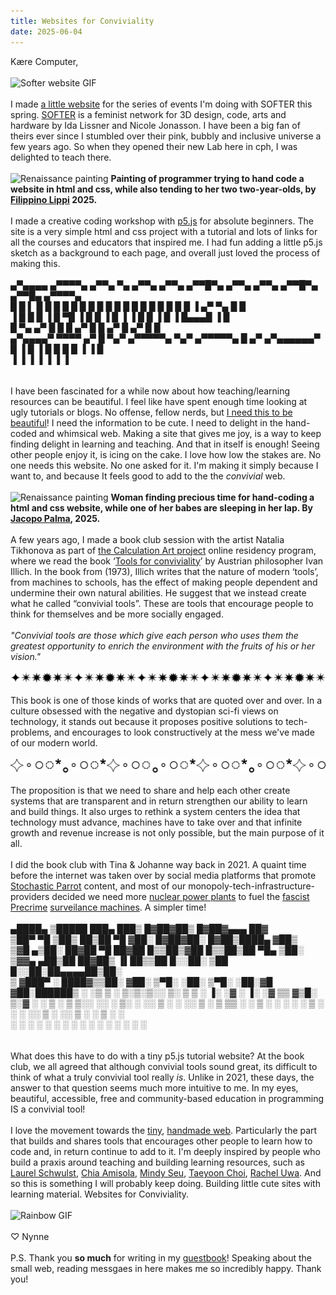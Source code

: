 ```yaml
---
title: Websites for Conviviality
date: 2025-06-04
---
```


Kære Computer,
\
\
![Softer website GIF](/posts/softer-cc-site.gif)
\
\
I made [a little website](https://nynnechristoffersen.com/courses/softer-cc/index-cc.html) for the series of events I'm doing with SOFTER this spring. [SOFTER](https://www.softer.global/) is a feminist network for 3D design, code, arts and hardware by Ida Lissner and Nicole Jonasson. I have been a big fan of theirs ever since I stumbled over their pink, bubbly and inclusive universe a few years ago. So when they opened their new Lab here in cph, I was delighted to teach there.
\
\
![Renaissance painting](/posts/lippi-painting-color.png)
**Painting of programmer trying to hand code a website in html and css, while also tending to her two two-year-olds, by [Filippino Lippi](https://recherche.smb.museum/detail/866844/die-muse-erato) 2025.**
\
\
I made a creative coding workshop with [p5.js](https://p5js.org/) for absolute beginners. The site is a very simple html and css project with a tutorial and lots of links for all the courses and educators that inspired me. I had fun adding a little p5.js sketch as a background to each page, and overall just loved the process of making this. 
\
\
 ▄▀▄▄▄▄   ▄▀▀▀▀▄   ▄▀▀▄ ▀▄  ▄▀▀▄ ▄▀▀▄  ▄▀▀█▀▄   ▄▀▀▄ ▄▀▀▄  ▄▀▀█▀▄    ▄▀▀█▄   ▄▀▀▀▀▄     
█ █    ▌ █      █ █  █ █ █ █   █    █ █   █  █ █   █    █ █   █  █  ▐ ▄▀ ▀▄ █    █      
▐ █      █      █ ▐  █  ▀█ ▐  █    █  ▐   █  ▐ ▐  █    █  ▐   █  ▐    █▄▄▄█ ▐    █      
  █      ▀▄    ▄▀   █   █     █   ▄▀      █       █   ▄▀      █      ▄▀   █     █       
 ▄▀▄▄▄▄▀   ▀▀▀▀   ▄▀   █       ▀▄▀     ▄▀▀▀▀▀▄     ▀▄▀     ▄▀▀▀▀▀▄  █   ▄▀    ▄▀▄▄▄▄▄▄▀ 
█     ▐           █    ▐              █       █           █       █ ▐   ▐     █         
▐                 ▐                   ▐       ▐           ▐       ▐           ▐         
\
\
I have been fascinated for a while now about how teaching/learning resources can be beautiful. I feel like have spent enough time looking at ugly tutorials or blogs. No offense, fellow nerds, but [I need this to be beautiful](https://www.are.na/nynne-christoffersen/i-need-this-to-be-beautiful)! I need the information to be cute. I need to delight in the hand-coded and whimsical web. Making a site that gives me joy, is a way to keep finding delight in learning and teaching. And that in itself is enough! Seeing other people enjoy it, is icing on the cake. I love how low the stakes are. No one needs this website. No one asked for it. I'm making it simply because I want to, and because It feels good to add to the the *convivial* web.
\
\
![Renaissance painting](/posts/palma-painting-color1.png)
**Woman finding precious time for hand-coding a html and css website, while one of her babes are sleeping in her lap. By [Jacopo Palma](https://recherche.smb.museum/detail/868939/maria-mit-dem-kind), 2025.**
\
\
A few years ago, I made a book club session with the artist Natalia Tikhonova as part of [the Calculation Art project](https://www.instagram.com/calculationart/) online residency program, where we read the book ‘[Tools for conviviality](https://archive.org/details/illich-conviviality)’ by Austrian philosopher Ivan Illich. In the book from (1973), Illich writes that the nature of modern ‘tools’, from machines to schools, has the effect of making people dependent and undermine their own natural abilities. He suggest that we instead create what he called “convivial tools”. These are tools that encourage people to think for themselves and be more socially engaged. 
\
\
*"Convivial tools are those which give each person who uses them the greatest opportunity to enrich the environment with the fruits of his or her vision."*
\
\
![ascii divider](/asciidividers/asciidividers-02.png)
\
\
This book is one of those kinds of works that are quoted over and over. In a culture obsessed with the negative and dystopian sci-fi views on technology, it stands out because it proposes positive solutions to tech-problems, and encourages to look constructively at the mess we've made of our modern world. 
\
\
![ascii divider](/asciidividers/asciidividers-05.png)
\
\
The proposition is that we need to share and help each other create systems that are transparent and in return strengthen our ability to learn and build things. It also urges to rethink a system centers the idea that technology must advance, machines have to take over and that infinite growth and revenue increase is not only possible, but the main purpose of it all. 
\
\
I did the book club with Tina & Johanne way back in 2021. A quaint time before the internet was taken over by social media platforms that promote [Stochastic Parrot](https://en.wikipedia.org/wiki/Stochastic_parrot) content, and most of our monopoly-tech-infrastructure-providers decided we need more [nuclear power plants](https://www.bbc.com/news/articles/c748gn94k95o) to fuel the [fascist](https://www.theguardian.com/us-news/ng-interactive/2025/apr/13/end-times-fascism-far-right-trump-musk) [Precrime](https://en.wikipedia.org/wiki/The_Minority_Report#Synopsis) [surveilance machines](https://economictimes.indiatimes.com/news/international/us/palantir-to-create-vast-federal-data-platform-tying-together-millions-of-americans-private-records-stock-jumps/articleshow/121521062.cms?from=mdr). A simpler time! 
\
\
 ▄████▄  ▒█████  ███▄    ███▒   █▓██▓██▒   █▓██▓▄▄▄      ██▓    
▒██▀ ▀█ ▒██▒  ██▒██ ▀█   ▓██░   █▓██▓██░   █▓██▒████▄   ▓██▒    
▒▓█    ▄▒██░  ██▓██  ▀█ ██▓██  █▒▒██▒▓██  █▒▒██▒██  ▀█▄ ▒██░    
▒▓▓▄ ▄██▒██   ██▓██▒  ▐▌██▒▒██ █░░██░ ▒██ █░░██░██▄▄▄▄██▒██░    
▒ ▓███▀ ░ ████▓▒▒██░   ▓██░ ▒▀█░ ░██░  ▒▀█░ ░██░▓█   ▓██░██████▒
░ ░▒ ▒  ░ ▒░▒░▒░░ ▒░   ▒ ▒  ░ ▐░ ░▓    ░ ▐░ ░▓  ▒▒   ▓▒█░ ▒░▓  ░
  ░  ▒    ░ ▒ ▒░░ ░░   ░ ▒░ ░ ░░  ▒ ░  ░ ░░  ▒ ░ ▒   ▒▒ ░ ░ ▒  ░
░       ░ ░ ░ ▒    ░   ░ ░    ░░  ▒ ░    ░░  ▒ ░ ░   ▒    ░ ░   
░ ░         ░ ░          ░     ░  ░       ░  ░       ░  ░   ░  ░
░                             ░          ░                      
\
\
What does this have to do with a tiny p5.js tutorial website? At the book club, we all agreed that although convivial tools sound great, its difficult to think of what a truly convivial tool really *is*. Unlike in 2021, these days, the answer to that question seems much more intuitive to me. In my eyes, beautiful, accessible, free and community-based education in programming IS a convivial tool! 
\
\
I love the movement towards the [tiny](https://tinyawards.net/), [handmade web](https://handmade-web.net/). Particularly the part that builds and shares tools that encourages other people to learn how to code and, in return continue to add to it. I'm deeply inspired by people who build a praxis around teaching and building learning resources, such as [Laurel Schwulst](https://laurelschwulst.com/), [Chia Amisola](https://chia.design/), [Mindy Seu](https://mindyseu.com/), [Taeyoon Choi](https://taeyoonchoi.com/), [Rachel Uwa](https://www.schoolofma.org/community/rachel-uwa).  And so this is something I will probably keep doing. Building little cute sites with learning material. Websites for Conviviality.
\
\
![Rainbow GIF](/posts/rainbow-gif.gif)
\
\
♡ Nynne
\
\
P.S.
Thank you **so much** for writing in my [guestbook](https://www.kaerecomputer.dk/guestbook.html)! Speaking about the small web, reading messgaes in here makes me so incredibly happy. Thank you!


